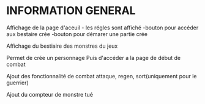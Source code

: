 # INFORMATION GENERAL #

Affichage de la page d'aceuil
    - les régles sont affiché 
    -bouton pour accéder aux bestaire crée
    -bouton pour démarer une partie crée

Affichage du bestiaire des monstres du jeux

Permet de crée un personnage
Puis d'accéder a la page de début de combat

Ajout des fonctionnalité de combat attaque, regen, sort(uniquement pour le guerrier)

Ajout du compteur de monstre tué